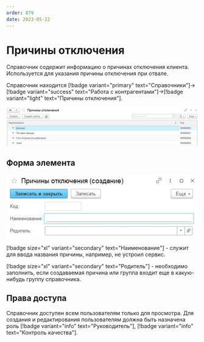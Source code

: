 ```yaml
---
order: 879
date: 2023-05-22
---
```

# Причины отключения

Справочник содержит информацию о причинах отключения клиента. Используется для указания причины отключения при отвале. 

Справочник находится [!badge variant="primary" text="Справочники"]->[!badge variant="success" text="Работа с контрагентами"]->[!badge variant="light" text="Причины отключения"].

![Форма списка причины отключения](/images/Форма_списка_причины_отключения.jpg)


## Форма элемента

![](/images/Форма_элемента_причины_отключения.jpg)


[!badge size="xl" variant="secondary" text="Наименование"] - служит для ввода названия причины, например, не устроил сервис.

[!badge size="xl" variant="secondary" text="Родитель"] - необходимо заполнить, если создаваемая причина или группа входит еще в какую-нибудь группу справочника.


## Права доступа

Справочник доступен всем пользователям только для просмотра. Для создания и редактирования пользователям должна быть назначена роль [!badge variant="info" text="Руководитель"], [!badge variant="info" text="Контроль качества"].